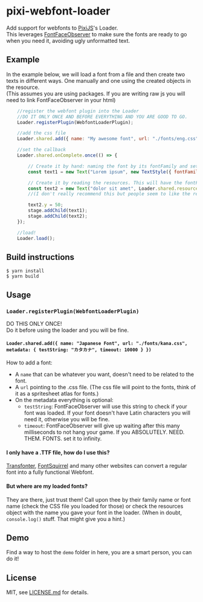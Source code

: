 # pixi-webfont-loader

Add support for webfonts to [PixiJS](https://github.com/GoodBoyDigital/pixi.js)'s Loader.  
This leverages [FontFaceObserver](https://fontfaceobserver.com/) to make sure the fonts are ready to go when you need it, avoiding ugly unformatted text.

## Example

In the example below, we will load a font from a file and then create two texts in different ways. One manually and one using the created objects in the resource.   
(This assumes you are using packages. If you are writing raw js you will need to link FontFaceObserver in your html)

```js
	//register the webfont plugin into the Loader
	//DO IT ONLY ONCE AND BEFORE EVERYTHING AND YOU ARE GOOD TO GO.
	Loader.registerPlugin(WebfontLoaderPlugin);

	//add the css file
	Loader.shared.add({ name: "My awesome font", url: "./fonts/eng.css" });

	//set the callback
	Loader.shared.onComplete.once(() => {

		// Create it by hand: naming the font by its fontFamily and setting up the right style.
		const text1 = new Text("Lorem ipsum", new TextStyle({ fontFamily: "Thickhead", fill: 0x990000 }));

		// Create it by reading the resources. This will have the fontFamily + fontStyle + fontWeight in a single object.
		const text2 = new Text("dolor sit amet", Loader.shared.resources["My awesome font"].data[0])
		//(I don't really recommend this but people seem to like the resources magic bag)

		text2.y = 50;
		stage.addChild(text1);
		stage.addChild(text2);
	});

	//load!
	Loader.load();
```
## Build instructions

```
$ yarn install
$ yarn build
```

## Usage

### `Loader.registerPlugin(WebfontLoaderPlugin)`

DO THIS ONLY ONCE!  
Do it before using the loader and you will be fine.

#### `Loader.shared.add({ name: "Japanese Font", url: "./fonts/kana.css", metadata: { testString: "カタカナ", timeout: 10000 } })`
How to add a font:  
* A `name` that can be whatever you want, doesn't need to be related to the font.  
* A `url` pointing to the .css file. (The css file will point to the fonts, think of it as a spritesheet atlas for fonts.)  
* On the metadata everything is optional:
  * `testString`: FontFaceObserver will use this string to check if your font was loaded. If your font doesn't have Latin characters you will need it, otherwise you will be fine.
  * `timeout`: FontFaceObserver will give up waiting after this many milliseconds to not hang your game. If you ABSOLUTELY. NEED. THEM. FONTS. set it to infinity.

#### I only have a .TTF file, how do I use this?
[Transfonter](https://transfonter.org/), [FontSquirrel](https://www.fontsquirrel.com/tools/webfont-generator) and many other websites can convert a regular font into a fully functional Webfont.

#### But where are my loaded fonts?
They are there, just trust them! Call upon thee by their family name or font name (check the CSS file you loaded for those) or check the resources object with the name you gave your font in the loader. (When in doubt, `console.log()` stuff. That might give you a hint.)

## Demo
Find a way to host the `demo` folder in here, you are a smart person, you can do it!


## License

MIT, see [LICENSE.md](http://github.com/tleunen/pixi-multistyle-text/blob/master/LICENSE.md) for details.
